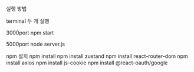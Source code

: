 실행 방법

terminal 두 개 실행

3000port npm start

5000port node server.js 

npm 설치
npm install
npm install zustand
npm install react-router-dom
npm install axios
npm install js-cookie
npm install @react-oauth/google
